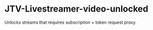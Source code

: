 JTV-Livestreamer-video-unlocked
===============================

Unlocks streams that requires subscription + token request proxy.
